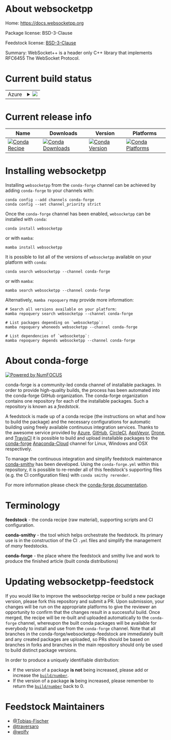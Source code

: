 About websocketpp
=================

Home: https://docs.websocketpp.org

Package license: BSD-3-Clause

Feedstock license: [BSD-3-Clause](https://github.com/conda-forge/websocketpp-feedstock/blob/main/LICENSE.txt)

Summary: WebSocket++ is a header only C++ library that implements RFC6455 The WebSocket Protocol.

Current build status
====================


<table>
    
  <tr>
    <td>Azure</td>
    <td>
      <details>
        <summary>
          <a href="https://dev.azure.com/conda-forge/feedstock-builds/_build/latest?definitionId=17322&branchName=main">
            <img src="https://dev.azure.com/conda-forge/feedstock-builds/_apis/build/status/websocketpp-feedstock?branchName=main">
          </a>
        </summary>
        <table>
          <thead><tr><th>Variant</th><th>Status</th></tr></thead>
          <tbody><tr>
              <td>linux_64</td>
              <td>
                <a href="https://dev.azure.com/conda-forge/feedstock-builds/_build/latest?definitionId=17322&branchName=main">
                  <img src="https://dev.azure.com/conda-forge/feedstock-builds/_apis/build/status/websocketpp-feedstock?branchName=main&jobName=linux&configuration=linux_64_" alt="variant">
                </a>
              </td>
            </tr><tr>
              <td>osx_64</td>
              <td>
                <a href="https://dev.azure.com/conda-forge/feedstock-builds/_build/latest?definitionId=17322&branchName=main">
                  <img src="https://dev.azure.com/conda-forge/feedstock-builds/_apis/build/status/websocketpp-feedstock?branchName=main&jobName=osx&configuration=osx_64_" alt="variant">
                </a>
              </td>
            </tr><tr>
              <td>win_64</td>
              <td>
                <a href="https://dev.azure.com/conda-forge/feedstock-builds/_build/latest?definitionId=17322&branchName=main">
                  <img src="https://dev.azure.com/conda-forge/feedstock-builds/_apis/build/status/websocketpp-feedstock?branchName=main&jobName=win&configuration=win_64_" alt="variant">
                </a>
              </td>
            </tr>
          </tbody>
        </table>
      </details>
    </td>
  </tr>
</table>

Current release info
====================

| Name | Downloads | Version | Platforms |
| --- | --- | --- | --- |
| [![Conda Recipe](https://img.shields.io/badge/recipe-websocketpp-green.svg)](https://anaconda.org/conda-forge/websocketpp) | [![Conda Downloads](https://img.shields.io/conda/dn/conda-forge/websocketpp.svg)](https://anaconda.org/conda-forge/websocketpp) | [![Conda Version](https://img.shields.io/conda/vn/conda-forge/websocketpp.svg)](https://anaconda.org/conda-forge/websocketpp) | [![Conda Platforms](https://img.shields.io/conda/pn/conda-forge/websocketpp.svg)](https://anaconda.org/conda-forge/websocketpp) |

Installing websocketpp
======================

Installing `websocketpp` from the `conda-forge` channel can be achieved by adding `conda-forge` to your channels with:

```
conda config --add channels conda-forge
conda config --set channel_priority strict
```

Once the `conda-forge` channel has been enabled, `websocketpp` can be installed with `conda`:

```
conda install websocketpp
```

or with `mamba`:

```
mamba install websocketpp
```

It is possible to list all of the versions of `websocketpp` available on your platform with `conda`:

```
conda search websocketpp --channel conda-forge
```

or with `mamba`:

```
mamba search websocketpp --channel conda-forge
```

Alternatively, `mamba repoquery` may provide more information:

```
# Search all versions available on your platform:
mamba repoquery search websocketpp --channel conda-forge

# List packages depending on `websocketpp`:
mamba repoquery whoneeds websocketpp --channel conda-forge

# List dependencies of `websocketpp`:
mamba repoquery depends websocketpp --channel conda-forge
```


About conda-forge
=================

[![Powered by
NumFOCUS](https://img.shields.io/badge/powered%20by-NumFOCUS-orange.svg?style=flat&colorA=E1523D&colorB=007D8A)](https://numfocus.org)

conda-forge is a community-led conda channel of installable packages.
In order to provide high-quality builds, the process has been automated into the
conda-forge GitHub organization. The conda-forge organization contains one repository
for each of the installable packages. Such a repository is known as a *feedstock*.

A feedstock is made up of a conda recipe (the instructions on what and how to build
the package) and the necessary configurations for automatic building using freely
available continuous integration services. Thanks to the awesome service provided by
[Azure](https://azure.microsoft.com/en-us/services/devops/), [GitHub](https://github.com/),
[CircleCI](https://circleci.com/), [AppVeyor](https://www.appveyor.com/),
[Drone](https://cloud.drone.io/welcome), and [TravisCI](https://travis-ci.com/)
it is possible to build and upload installable packages to the
[conda-forge](https://anaconda.org/conda-forge) [Anaconda-Cloud](https://anaconda.org/)
channel for Linux, Windows and OSX respectively.

To manage the continuous integration and simplify feedstock maintenance
[conda-smithy](https://github.com/conda-forge/conda-smithy) has been developed.
Using the ``conda-forge.yml`` within this repository, it is possible to re-render all of
this feedstock's supporting files (e.g. the CI configuration files) with ``conda smithy rerender``.

For more information please check the [conda-forge documentation](https://conda-forge.org/docs/).

Terminology
===========

**feedstock** - the conda recipe (raw material), supporting scripts and CI configuration.

**conda-smithy** - the tool which helps orchestrate the feedstock.
                   Its primary use is in the construction of the CI ``.yml`` files
                   and simplify the management of *many* feedstocks.

**conda-forge** - the place where the feedstock and smithy live and work to
                  produce the finished article (built conda distributions)


Updating websocketpp-feedstock
==============================

If you would like to improve the websocketpp recipe or build a new
package version, please fork this repository and submit a PR. Upon submission,
your changes will be run on the appropriate platforms to give the reviewer an
opportunity to confirm that the changes result in a successful build. Once
merged, the recipe will be re-built and uploaded automatically to the
`conda-forge` channel, whereupon the built conda packages will be available for
everybody to install and use from the `conda-forge` channel.
Note that all branches in the conda-forge/websocketpp-feedstock are
immediately built and any created packages are uploaded, so PRs should be based
on branches in forks and branches in the main repository should only be used to
build distinct package versions.

In order to produce a uniquely identifiable distribution:
 * If the version of a package **is not** being increased, please add or increase
   the [``build/number``](https://docs.conda.io/projects/conda-build/en/latest/resources/define-metadata.html#build-number-and-string).
 * If the version of a package **is** being increased, please remember to return
   the [``build/number``](https://docs.conda.io/projects/conda-build/en/latest/resources/define-metadata.html#build-number-and-string)
   back to 0.

Feedstock Maintainers
=====================

* [@Tobias-Fischer](https://github.com/Tobias-Fischer/)
* [@traversaro](https://github.com/traversaro/)
* [@wolfv](https://github.com/wolfv/)

